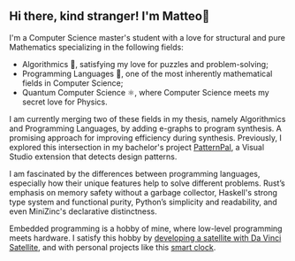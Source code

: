 ## Hi there, kind stranger! I'm Matteo👋

I'm a Computer Science master's student with a love for structural and pure Mathematics specializing in the following fields:
- Algorithmics 🧩, satisfying my love for puzzles and problem-solving;
- Programming Languages 🧮, one of the most inherently mathematical fields in Computer Science;
- Quantum Computer Science ⚛️, where Computer Science meets my secret love for Physics.

I am currently merging two of these fields in my thesis, namely Algorithmics and Programming Languages, by adding e-graphs to program synthesis. A promising approach for improving efficiency during synthesis. Previously, I explored this intersection in my bachelor's project [PatternPal](https://github.com/PatternPal/PatternPal), a Visual Studio extension that detects design patterns.

I am fascinated by the differences between programming languages, especially how their unique features help to solve different problems. Rust’s emphasis on memory safety without a garbage collector, Haskell's strong type system and functional purity, Python’s simplicity and readability, and even MiniZinc's declarative distinctness.

Embedded programming is a hobby of mine, where low-level programming meets hardware. I satisfy this hobby by [developing a satellite with Da Vinci Satellite](https://github.com/davincisatellite), and with personal projects like this [smart clock](https://github.com/ViciousDoormat/Smart-clock).




<!--
**ViciousDoormat/ViciousDoormat** is a ✨ _special_ ✨ repository because its `README.md` (this file) appears on your GitHub profile.

Here are some ideas to get you started:

- 🔭 I’m currently working on ...
- 🌱 I’m currently learning ...
- 👯 I’m looking to collaborate on ...
- 🤔 I’m looking for help with ...
- 💬 Ask me about ...
- 📫 How to reach me: ...
- 😄 Pronouns: ...
- ⚡ Fun fact: ...
-->
